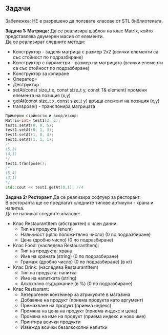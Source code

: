 ## Задачи

Забележка: НЕ е разрешено да ползвате класове от STL библиотеката. <br />

**Задача 1: Матрица:**
Да се реализира шаблон на клас Matrix, който представлява двумерен масив от елементи. <br />
Да се реализират следните методи: <br />
- Конструктор - заделя матрица с размер 2x2
(всички елементи са със стойност по подразбиране)
- Конструктор с параметри - размер на матрицата
(всички елементи са със стойност по подразбиране)
- Конструктор за копиране
- Оператор=
- Деструктор
- setAt(const size_t x, const size_t y, const T& element) променя елемента на позиция (x,y)
- getAt(const size_t x, const size_t y) връща елемент на позиция (x,y)
- transpose() - транспонира матрицата

```c++
Примерни стойности и вход/изход:
Matrix<int> test1(2, 2);
test1.setAt(0, 0, 5);
test1.setAt(0, 1, 3);
test1.setAt(1, 0, 4);
test1.setAt(1, 1, 1);
/*
(5,3)
(4,1)
*/
test1.transpose();
/*
(5,4)
(3,1)
*/
std::cout << test1.getAt(0,1); //4
```

**Задача 2: Ресторант**
Да се реализира софтуер за ресторант. <br />
В ресторанта ще се предлагат следните типове артикули - храна и напитка. <br />
Да се напишат следните класове: <br />
- Клас RestaurantItem (абстрактен) с член данни:
    - Тип на продукта (enum)
    - Наличност (цяло положително число) (0 по подразбиране)
    - Цена (дробно число) (0 по подразбиране)
- Клас Food: (наследява RestaurantItem):
    - Тип на продукта: храна
    - Име на храната (string) (0 по подразбиране)
    - Грамаж (дробно число) (0 по подразбиране) (в кг)
- Клас Drink: (наследява RestaurantItem)
    - Тип на продукта: напитка
    - Име на напитката (string)
    - Алкохолно съдържание (в %) (0 по подразбиране)
- Клас Restaurant:
    - Хетерогенен контейнер за атрикулите в магазина
    - Добавяне на продукт (приема продукта като аргумент)
    - Премахване на продукт (приема индекс)
    - Промяна на цена на продукт (приема индекс и цена)
    - Промяна на име на продукт (приема индекс и ново име)
    - Принтира всички продукти
    - Извежда всички безалкохолни напитки
